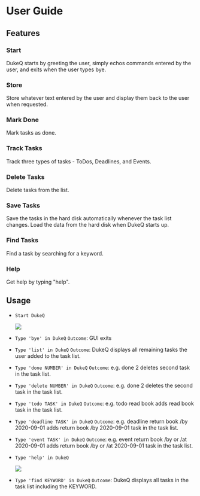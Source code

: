 # User Guide

## Features 

### Start 
DukeQ starts by greeting the user, simply echos commands entered by the user, and exits when the user types bye.

### Store
Store whatever text entered by the user and display them back to the user when requested.

### Mark Done 
Mark tasks as done.

### Track Tasks
Track three types of tasks - ToDos, Deadlines, and Events.

### Delete Tasks
Delete tasks from the list.

### Save Tasks
Save the tasks in the hard disk automatically whenever the task list changes. Load the data from the hard disk when DukeQ starts up.

### Find Tasks
Find a task by searching for a keyword.

### Help
Get help by typing "help".


## Usage

- `Start DukeQ`

   ![](https://i.imgur.com/rxwISVd.png)
   
- `Type 'bye' in DukeQ`
   `Outcome`: GUI exits
   
- `Type 'list' in DukeQ`
   `Outcome`: DukeQ displays all remaining tasks the user added to the task list.
   
- `Type 'done NUMBER' in DukeQ`
   `Outcome`: e.g. done 2 deletes second task in the task list.
   
- `Type 'delete NUMBER' in DukeQ`
   `Outcome`: e.g. done 2 deletes the second task in the task list.

- `Type 'todo TASK' in DukeQ`
   `Outcome`: e.g. todo read book adds read book task in the task list.
   
- `Type 'deadline TASK' in DukeQ`
   `Outcome`: e.g. deadline return book /by 2020-09-01 adds return book /by 2020-09-01 task in the task list. 
   
- `Type 'event TASK' in DukeQ`
   `Outcome`: e.g. event return book /by or /at 2020-09-01 adds return book /by or /at 2020-09-01 task in the task list.

- `Type 'help' in DukeQ`
   
   ![](https://i.imgur.com/ANFINRK.png)

- `Type 'find KEYWORD' in DukeQ`
   `Outcome`: DukeQ displays all tasks in the task list including the KEYWORD.